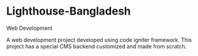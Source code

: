 # Lighthouse-Bangladesh
Web Development

A web development project developed using code igniter framework. This project has a special CMS backend customized and made from scratch. 
